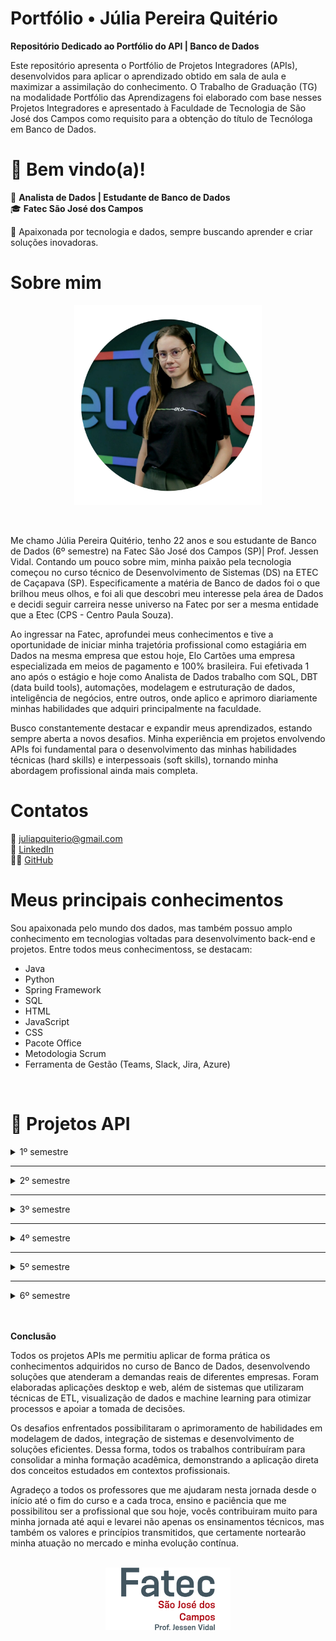 # Portfólio •  Júlia Pereira Quitério

__Repositório Dedicado ao Portfólio do API | Banco de Dados__

Este repositório apresenta o Portfólio de Projetos Integradores (APIs), desenvolvidos para aplicar o aprendizado obtido em sala de aula e maximizar a assimilação do conhecimento. O Trabalho de Graduação (TG) na modalidade Portfólio das Aprendizagens foi elaborado com base nesses Projetos Integradores e apresentado à Faculdade de Tecnologia de São José dos Campos como requisito para a obtenção do título de Tecnóloga em Banco de Dados.



# 👋 Bem vindo(a)! 

💾 **Analista de Dados | Estudante de Banco de Dados**  
🎓 **Fatec São José dos Campos**  

🚀 Apaixonada por tecnologia e dados, sempre buscando aprender e criar soluções inovadoras.  


# Sobre mim

<p align="center"><img src="imagens\julia.png" width="300" height="320"></p>


<br>

Me chamo Júlia Pereira Quitério, tenho 22 anos e sou estudante de Banco de Dados (6º semestre) na Fatec São José dos Campos (SP)| Prof. Jessen Vidal.  Contando um pouco sobre mim, minha paixão pela tecnologia começou no curso técnico de Desenvolvimento de Sistemas (DS) na ETEC de Caçapava (SP). Especificamente a matéria de Banco de dados foi o que brilhou meus olhos, e foi ali que descobri meu interesse pela área de Dados e decidi seguir carreira nesse universo na Fatec por ser a mesma entidade que a Etec (CPS - Centro Paula Souza).

Ao ingressar na Fatec, aprofundei meus conhecimentos e tive a oportunidade de iniciar minha trajetória profissional como estagiária em Dados na mesma empresa que estou hoje, Elo Cartões uma empresa especializada em meios de pagamento e 100% brasileira. Fui efetivada 1 ano após o estágio e hoje como Analista de Dados trabalho com SQL, DBT (data build tools), automações, modelagem e estruturação de dados, inteligência de negócios, entre outros, onde aplico e aprimoro diariamente minhas habilidades que adquiri principalmente na faculdade.

Busco constantemente destacar e expandir meus aprendizados, estando sempre aberta a novos desafios. Minha experiência em projetos envolvendo APIs  foi fundamental para o desenvolvimento das minhas habilidades técnicas (hard skills) e interpessoais (soft skills), tornando minha abordagem profissional ainda mais completa.


# Contatos
📧 juliapquiterio@gmail.com <br>
🤝 <a href="https://www.linkedin.com/in/j%C3%BAlia-quit%C3%A9rio-934894205/">LinkedIn</a> <br>
🧑‍💻 <a href="https://github.com/juliaquiterio">GitHub</a>


# Meus principais conhecimentos

Sou apaixonada pelo mundo dos dados, mas também possuo amplo conhecimento em tecnologias voltadas para desenvolvimento back-end e projetos. Entre todos meus conhecimentoss, se destacam:

* Java
* Python
* Spring Framework
* SQL
* HTML
* JavaScript
* CSS
* Pacote Office
* Metodologia Scrum
* Ferramenta de Gestão (Teams, Slack, Jira, Azure)

<br>

# 📌 Projetos API


<details><summary>1º semestre</summary>


<h3> 1º semestre - 1/2022 </h3>

Parceiro Acadêmico: <a href="https://fatecsjc-prd.azurewebsites.net/">Fatec Prof. Jassen Vidal - São José dos Campos | Professor Fabiano Sabha</a>


<h4>Link do repositório:</h4>

<p align="left">
 <a href="https://github.com/juliaquiterio/GrupoCachinhos">Acesse aqui</a>
</p>

<div align="center">

<img src="imagens/mo_viagem.png" alt="Grupo Cachinhos" width="300" height="290">


</div>


<h2>Assistente Virtual de Viagens</h2>

<h3>📌 Descrição do Projeto</h3>
Mó Viagem é uma assistente virtual feita em aplicação web desenvolvida na linguagem de programação <a href="https://www.python.org/">Python</a>, criada para auxiliar turistas a planejar roteiros de viagem. Nossa missão é mostrar aos usuários como eles podem explorar e aproveitar ao máximo as belezas de seu próprio país, muitas vezes ainda desconhecidas ou subestimadas.




<h4><li><b>Desafio</b></li></h4>
        <p align="justify">
       Fomos apresentados a um problema que causava dificuldade de organização nas viagens pelos turistas o que acabava causando frustação e um sentimento de desconforto em um momento que deveria ser leve e trazer diversão e lazer. 
       Em resposta ao desafio desenvolvemos em parceria com o nosso parceiro, o professor Fabiano Sabha, criando uma assistente virtual utilizando python como linguagem principal.
        </p>


<h2>💻 Tecnologias aplicadas</h2>


<details><summary>Saiba  mais</summary>

<img src="https://www.tshirtgeek.com.br/wp-content/uploads/2021/03/com001.jpg" width="150" height="150">

</p>
          <a href="https://www.python.org/">Python</a>
          <p align="justify">
         O Python é uma linguagem de programação amplamente usada em aplicações da Web, desenvolvimento de software, ciência de dados e machine learning (ML).No projeto foi utilizado com um dos requisitos especificados e foi a principal linguagem para construção da aplicacão web. Abaixo tenho listadas as bibliotecas que utilizamos: </p>

<h3>Bibliotecas Python</h3>

- **SpeechRecognition**: Reconhece e interpreta fala humana.
- **PyAudio**: Interface Python para trabalhar com áudio.
- **API OpenWeather**: Acessa dados meteorológicos em tempo real.
- **Pandas**: Analisa e manipula dados.
- **Wikipédia**: Busca e recupera conteúdo da Wikipédia.
- **Requests**: Simplifica requisições HTTP.
- **Translator**: Traduz textos entre idiomas.
- **Holidays**: Informa sobre feriados em diversos países.
- **Re**: Pesquisa e manipula texto com expressões regulares.
- **Webbrowser**: Abre URLs no navegador padrão.
- **Pyttsx3**: Síntese de voz no Python.

</details>

<h2>Contribuições pessoais</h2>


  __Desenvolvimento do Roteiro e Curiosidades:__  
   Como desenvolvedora eu pude lidar com a Tecnologia do Python , utilizando as bibliotecas da Wikipedia, PyAudio,  Re e Webbrower. Utilizei a junção dessas bibliotecas para que o Usuário pudesse saber mais sobre os roteiros das cidades onde ele buscava a partir de uma chamada HTTPS na Wikipedia como referencia. O usuário conseguia ouvir e assim ter uma gama de roteiros em que ele pudesse explorar e saber sobre curiosidades daquele local que ele estava perguntando a Assistente Virtual.

Veja abaixo um exemplo do Script:

<details><summary>Clique aqui</summary>

```
#Roteiro de viagens
        elif "roteiro" in texto:
            convertFala("Qual cidade você quer conhecer")

            rec = sr.Recognizer()

            with sr.Microphone() as mic:
                print("Por favor, fale o nome da cidade para saber o roteiro de viagem: ")
                rec.adjust_for_ambient_noise(mic)
                audio = rec.listen(mic)

            roteiro = rec.recognize_google(audio, language="pt-BR")

            wikipedia.set_lang('pt')

            resposta = wikipedia.page(roteiro)
            print('Roteiro da cidade escolhida: ', roteiro)
            print('\n')
            print("Caso retorne em branco não foi encontrado o roteiro da cidade desejada.")

            conteudo = resposta.section(section_title='Turismo')
            conteudo2 = resposta.section(section_title='Cultura')

            print(conteudo)
            convertFala(conteudo)

            print("Cultura da cidade:", roteiro)
            print('\n')
            print(conteudo2)
            convertFala(conteudo2)
            # A biblioteca wikipedia RETORNA NONE para subtópicos, ainda que correspondam ao tópico 'Turismo/Cultura' (função elif/else não funciona neste caso)
            print('')
```




```
 #Curiosidades
        elif "curiosidades" or "curiosidade" in texto:
            
            convertFala("Quer conhecer qual cidade")
            rec = sr.Recognizer()

            with sr.Microphone() as mic:
                print("Por favor, fale o nome da cidade para saber as curiosidades: ")
                rec.adjust_for_ambient_noise(mic)
                audio = rec.listen(mic)

            curiosidade = rec.recognize_google(audio, language="pt-BR")
                      
            wikipedia.set_lang('pt')
            
            resposta = wikipedia.summary(curiosidade, sentences=2)
            print(resposta)
            convertFala(resposta)
            
        #Lista de Desejos
        elif "desejo" in texto:
            convertFala("Você deseja visualizar a lista ou adicionar")
            print("\n")
            print("1- Visualizar")
            print("2- Adicionar")
            print("\n")

            rec = sr.Recognizer()

            with sr.Microphone() as mic:
                print("Escolha uma opção: ")
                rec.adjust_for_ambient_noise(mic)
                audio = rec.listen(mic)

            resposta = rec.recognize_google(audio, language="pt-BR")

            if ("visualizar" in resposta):
                arquivo = open('lista.txt', 'r')
                print("----Lista de Desejos----")

                for linha in arquivo:
                    print(linha.rstrip())
                    convertFala(linha.rstrip())

                print("Para retirar um destino da lista, vá até o arquivo lista.txt e elimine o que desejar")
                convertFala("Para retirar ou alterar um destino da lista, vá até o arquivo lista.txt e elimine ou altere o que desejar")
                arquivo.close()

            elif ("adicionar" in resposta):
                from classe import listadesejo
                arquivos.append(listadesejo())
                arquivo = open('lista.txt', 'a')

                convertFala("Qual cidade você deseja visitar")
                rec = sr.Recognizer()

                with sr.Microphone() as mic:
                    print("Qual o nome da cidade: ")
                    rec.adjust_for_ambient_noise(mic)
                    audio = rec.listen(mic)

                nomecidade = rec.recognize_google(audio, language="pt-BR")

                arquivos[contador].setnomecidade(nomecidade)

                convertFala("Qual o nome do estado brasileiro")
                rec2 = sr.Recognizer()

                with sr.Microphone() as mic:
                    print("Qual o nome do estado: ")
                    rec2.adjust_for_ambient_noise(mic)
                    audio = rec2.listen(mic)

                estado = rec2.recognize_google(audio, language="pt-BR")

                arquivos[contador].setestado(estado)

                convertFala("Quais são os pontos turísticos")
                rec3 = sr.Recognizer()

                with sr.Microphone() as mic:
                    print("Quais os pontos turísticos: ")
                    rec3.adjust_for_ambient_noise(mic)
                    audio = rec3.listen(mic)

                ponto = rec3.recognize_google(audio, language="pt-BR")

                arquivos[contador].setponto(ponto)

                arquivo.write("--------------------" + "\n")
                arquivo.write("Nome da Cidade:" + arquivos[contador].getnomecidade() + "\n")
                arquivo.write("Nome do Estado:" + arquivos[contador].getestado() + "\n")
                arquivo.write("Pontos Turísticos:" + arquivos[contador].getponto() + "\n")
                arquivo.write("--------------------" + "\n")
                arquivo.close()

                print("Destino adicionado com sucesso")
                convertFala("Destino adicionado com sucesso")
            else:
                convertFala("Não entendi, poderia repetir")
```

</details>

<h2>Lições Aprendidas</h2>


<p>
Como desenvolvedora, tive a oportunidade de aprender, inicialmente, sobre o que é um Projeto Integrador na faculdade, o que contribuiu significativamente para meu desenvolvimento tanto educacional quanto profissional. Nesse processo, pude vivenciar o desenvolvimento de um projeto do zero, trabalhando em equipe, lidando com um cliente e, acima de tudo, enfrentando desafios. Aprendi novas formas de desenvolver meu raciocínio lógico e aplicar os conhecimentos adquiridos ao projeto. Além disso, atuei no Backend, utilizando bibliotecas do  Python com as quais ainda não havia trabalhado, explorando sua performance e entendendo como poderiam beneficiar o projeto.
</p>





<br>

   <h3>Hard Skills:</h3>

✅✅✅⬜⬜ **Python**  
Pude aplicar os conhecimentos adquiridos tanto em sala de aula quanto por conta própria, utilizando Python como ferramenta essencial para o desenvolvimento do projeto, uma vez que era um dos requisitos da API.  


✅✅✅✅⬜ **Lógica de Programação**  
Foi fundamental para todo o desenvolvimento, auxiliando na compreensão do problema e na escrita de um código mais limpo, organizado e eficiente.  


✅✅✅✅✅ **Metodologia Ágil | Scrum**  
Adotei essa metodologia na gestão do projeto junto à minha equipe, organizando as sprints de forma eficiente. Dessa forma, pude aplicar na prática os conceitos aprendidos em sala de aula e em cursos, garantindo um fluxo de trabalho mais produtivo e estruturado.  



   <h3>Soft Skills:</h3>

✅✅✅✅✅ **Organização**  
Pude usar essa minha soft skill para me organizar nas minhas atividades e nos meus estudos e isso foi essencial para todo o desenvolvimento do projeto.  


✅✅✅✅⬜ **Proatividade**  
Fui proativa em saber reconhecer que se minha equipe estava precisando de apoio eu estudei sobre os roteiros e pesquisei mais para poder auxiliá-los. E fui atrás das coisas das quais não sabia ainda, seja procurando os professores ou pesquisando na internet.  


✅✅✅✅✅ **Trabalho em equipe**  
Esse foi um dos tópicos mais importantes pois sem ele não seria possível fazermos uma entrega tão eficiente do nosso produto. Soube lidar com situações e agirmos em grupo nas atividades, assim conseguimos conciliá-la e entregá-las com eficiência.  



<h3>📽️ Vídeo demonstrativo do projeto</h3>


<a href="https://youtu.be/sMsg5akNBOQ?feature=shared">Assista aqui</a>

</details>



----

<details><summary>2º semestre</summary>


<h3> 2º semestre - 2/2022 </h3>

Parceiro Acadêmico: <a href="https://www.pro4tech.com.br/">Pro4Tech</a>


<h4>Link do repositório:</h4>

<p align="left"><a href="https://github.com/Codados/PRO4Jobs">Acesse aqui</a></p>

<div align="center">

<img src="imagens\pro4jobs.png" alt="Grupo Codados" width="300" height="290">



</div>



<h2>Pro4Jobs</h2>

<h3>📌 Descrição do Projeto</h3>
Pro4Jobs é uma aplicação Desktop com o objetivo de gerenciar vagas de emprego, otimizar o trabalho das pessoas do setor de Recursos Humanos.



<h4><li><b>Desafio</b></li></h4>
        <p align="justify">
       Fomos desafiados pela Pro4Tech a desenvolver uma aplicação desktop para otimizar o gerenciamento de vagas de emprego no setor de Recursos Humanos. O cliente enfrentava dificuldades com processos manuais, falta de padronização e baixa produtividade. Criamos uma solução robusta, facilitando o cadastro de vagas e o controle eficiente das candidaturas. Utilizamos Java como linguagem principal, pela sua estabilidade, segurança e ampla aceitação. A aplicação resultou em maior organização, redução de erros e melhora no desempenho do RH.
        </p>




<h2>💻 Tecnologias aplicadas</h2>

<details><summary>Saiba  mais</summary>
<img src="imagens/java.png" width="150" height="150">


</p>
          <a href="https://www.python.org/">JAVA</a>
          <p align="justify">
         Java é uma linguagem de programação orientada a objetos, lançada em 1995, conhecida por ser multiplataforma graças à JVM. É usada em aplicativos web, móveis e sistemas corporativos, valorizada por sua segurança e robustez. No projeto foi utilizado com um dos requisitos especificados e foi a principal linguagem para construção da aplicacão web. Abaixo tenho listadas as bibliotecas que utilizamos: </p>

<img src="imagens/phpadmin.png" width="150" height="100">

<a href="https://www.phpmyadmin.net/">PHPAdmin</a>
          <p align="justify">
         PHPAdmin é uma ferramenta de administração de bancos de dados MySQL ou MariaDB baseada na web, escrita em PHP. Ela permite gerenciar facilmente bancos de dados, tabelas, colunas, registros e usuários através de uma interface amigável, sem necessidade de comandos SQL complexos. Usamos para manipular as consultas no banco de dados. </p>


<img src="imagens/mysql.png" width="150" height="150">


<a href="https://www.mysql.com/products/workbench/">MySQL Workbench</a>
          <p align="justify">
         O MySQL Workbench é uma ferramenta gráfica oficial para gerenciar bancos de dados MySQL. Ele facilita tarefas como criação de tabelas, execução de consultas, backup e modelagem de dados com diagramas ER, sendo muito usado para administrar e visualizar bancos de dados. </p>


<img src="imagens/oracle.png" width="150" height="100">


<a href="https://www.oracle.com/br/database/">Oracle</a>
          <p align="justify">
         O Oracle Database é um sistema de banco de dados robusto e escalável, projetado para gerenciar grandes volumes de dados em empresas. Ele oferece alta segurança, disponibilidade e suporte para transações complexas, sendo popular em ambientes corporativos. </p>
</details>


<h2>Contribuições pessoais</h2>


  __Desenvolvimento Relatório do RH:__  
   Como desenvolvedora, tive a oportunidade de trabalhar com a tecnologia Java, utilizando-a para desenvolver uma funcionalidade que permite ao usuário acessar o relatório geral das vagas de emprego de forma prática e eficiente.

Veja abaixo um exemplo do Script (Parcial):

<details><summary>Clique aqui</summary>

```
/*
 * Click nbfs://nbhost/SystemFileSystem/Templates/Licenses/license-default.txt to change this license
 * Click nbfs://nbhost/SystemFileSystem/Templates/GUIForms/JFrame.java to edit this template
 */
package View;

import DAO.ConexaoDAO;
import java.io.File;
import java.io.FileWriter;
import java.io.PrintWriter;
import java.sql.Connection;
import java.sql.PreparedStatement;
import java.sql.ResultSet;
import java.sql.SQLException;

/**
 *
 * @author apqui
 */
public class RelatorioRH extends javax.swing.JFrame {

    Connection conn;
    PreparedStatement pstm;
    ResultSet rs;

    /**
     * Creates new form RelatorioRH
     */
    public RelatorioRH() {
        initComponents();
    }

    /**
     * This method is called from within the constructor to initialize the form.
     * WARNING: Do NOT modify this code. The content of this method is always
     * regenerated by the Form Editor.
     */
    @SuppressWarnings("unchecked")
    // <editor-fold defaultstate="collapsed" desc="Generated Code">//GEN-BEGIN:initComponents
    private void initComponents() {

        jButton3 = new javax.swing.JButton();
        Candidatos = new javax.swing.JButton();
        btnVagas = new javax.swing.JButton();
        RH = new javax.swing.JButton();
        Aprovados = new javax.swing.JButton();
        jButton1 = new javax.swing.JButton();
        jLabel2 = new javax.swing.JLabel();

        jButton3.setText("jButton3");

        setDefaultCloseOperation(javax.swing.WindowConstants.EXIT_ON_CLOSE);
        getContentPane().setLayout(new org.netbeans.lib.awtextra.AbsoluteLayout());

        Candidatos.setFont(new java.awt.Font("Arial", 1, 18)); // NOI18N
        Candidatos.setForeground(new java.awt.Color(255, 255, 255));
        Candidatos.setText("Candidatos");
        Candidatos.setBorder(null);
        Candidatos.setBorderPainted(false);
        Candidatos.setContentAreaFilled(false);
        Candidatos.addActionListener(new java.awt.event.ActionListener() {
            public void actionPerformed(java.awt.event.ActionEvent evt) {
                CandidatosActionPerformed(evt);
            }
        });
        getContentPane().add(Candidatos, new org.netbeans.lib.awtextra.AbsoluteConstraints(10, 200, 260, 40));

        btnVagas.setFont(new java.awt.Font("Arial", 1, 18)); // NOI18N
        btnVagas.setForeground(new java.awt.Color(255, 255, 255));
        btnVagas.setText("Vagas");
        btnVagas.setBorderPainted(false);
        btnVagas.setContentAreaFilled(false);
        btnVagas.addActionListener(new java.awt.event.ActionListener() {
            public void actionPerformed(java.awt.event.ActionEvent evt) {
                btnVagasActionPerformed(evt);
            }
        });
        getContentPane().add(btnVagas, new org.netbeans.lib.awtextra.AbsoluteConstraints(20, 310, 240, 50));

        RH.setFont(new java.awt.Font("Arial", 1, 18)); // NOI18N
        RH.setForeground(new java.awt.Color(255, 255, 255));
        RH.setText("RH");
        RH.setBorderPainted(false);
        RH.setContentAreaFilled(false);
        RH.addActionListener(new java.awt.event.ActionListener() {
            public void actionPerformed(java.awt.event.ActionEvent evt) {
                RHActionPerformed(evt);
            }
        });
        getContentPane().add(RH, new org.netbeans.lib.awtextra.AbsoluteConstraints(40, 370, 200, 40));

        Aprovados.setFont(new java.awt.Font("Arial", 1, 18)); // NOI18N
        Aprovados.setForeground(new java.awt.Color(255, 255, 255));
        Aprovados.setText("Aprovados");
        Aprovados.setBorderPainted(false);
        Aprovados.setContentAreaFilled(false);
        Aprovados.addActionListener(new java.awt.event.ActionListener() {
            public void actionPerformed(java.awt.event.ActionEvent evt) {
                AprovadosActionPerformed(evt);
            }
        });
        getContentPane().add(Aprovados, new org.netbeans.lib.awtextra.AbsoluteConstraints(70, 260, -1, 40));

        jButton1.setFont(new java.awt.Font("Arial", 1, 14)); // NOI18N
        jButton1.setForeground(new java.awt.Color(255, 255, 255));
        jButton1.setText("Sair");
        jButton1.setBorderPainted(false);
        jButton1.setContentAreaFilled(false);
        jButton1.addActionListener(new java.awt.event.ActionListener() {
            public void actionPerformed(java.awt.event.ActionEvent evt) {
                jButton1ActionPerformed(evt);
            }
        });
        getContentPane().add(jButton1, new org.netbeans.lib.awtextra.AbsoluteConstraints(570, 480, 130, 30));

        jLabel2.setIcon(new javax.swing.ImageIcon(getClass().getResource("/Images/tela_relat_princ.png"))); // NOI18N
        getContentPane().add(jLabel2, new org.netbeans.lib.awtextra.AbsoluteConstraints(0, -10, 730, 530));

        pack();
    }// </editor-fold>//GEN-END:initComponents

    private void CandidatosActionPerformed(java.awt.event.ActionEvent evt) {//GEN-FIRST:event_CandidatosActionPerformed
        Create_Candidato_Csv();    }//GEN-LAST:event_CandidatosActionPerformed

    private void btnVagasActionPerformed(java.awt.event.ActionEvent evt) {//GEN-FIRST:event_btnVagasActionPerformed
        // TODO add your handling code here:
        Create_Vaga_Csv();
    }//GEN-LAST:event_btnVagasActionPerformed

    private void jButton1ActionPerformed(java.awt.event.ActionEvent evt) {//GEN-FIRST:event_jButton1ActionPerformed
            // TODO add your handling code here:
        System.exit(0);
    }//GEN-LAST:event_jButton1ActionPerformed

    private void AprovadosActionPerformed(java.awt.event.ActionEvent evt) {//GEN-FIRST:event_AprovadosActionPerformed
        // TODO add your handling code here:
        Create_Aprovados_Csv();
    }//GEN-LAST:event_AprovadosActionPerformed

    private void RHActionPerformed(java.awt.event.ActionEvent evt) {//GEN-FIRST:event_RHActionPerformed
        // TODO add your handling code here:
        Create_rh_Csv();
    }//GEN-LAST:event_RHActionPerformed

```




```
 <?xml version="1.0" encoding="UTF-8" ?>

<Form version="1.3" maxVersion="1.9" type="org.netbeans.modules.form.forminfo.JFrameFormInfo">
  <NonVisualComponents>
    <Component class="javax.swing.JButton" name="jButton3">
      <Properties>
        <Property name="text" type="java.lang.String" value="jButton3"/>
      </Properties>
    </Component>
  </NonVisualComponents>
  <Properties>
    <Property name="defaultCloseOperation" type="int" value="3"/>
  </Properties>
  <SyntheticProperties>
    <SyntheticProperty name="formSizePolicy" type="int" value="1"/>
    <SyntheticProperty name="generateCenter" type="boolean" value="false"/>
  </SyntheticProperties>
  <AuxValues>
    <AuxValue name="FormSettings_autoResourcing" type="java.lang.Integer" value="0"/>
    <AuxValue name="FormSettings_autoSetComponentName" type="java.lang.Boolean" value="false"/>
    <AuxValue name="FormSettings_generateFQN" type="java.lang.Boolean" value="true"/>
    <AuxValue name="FormSettings_generateMnemonicsCode" type="java.lang.Boolean" value="false"/>
    <AuxValue name="FormSettings_i18nAutoMode" type="java.lang.Boolean" value="false"/>
    <AuxValue name="FormSettings_layoutCodeTarget" type="java.lang.Integer" value="1"/>
    <AuxValue name="FormSettings_listenerGenerationStyle" type="java.lang.Integer" value="0"/>
    <AuxValue name="FormSettings_variablesLocal" type="java.lang.Boolean" value="false"/>
    <AuxValue name="FormSettings_variablesModifier" type="java.lang.Integer" value="2"/>
    <AuxValue name="designerSize" type="java.awt.Dimension" value="-84,-19,0,5,115,114,0,18,106,97,118,97,46,97,119,116,46,68,105,109,101,110,115,105,111,110,65,-114,-39,-41,-84,95,68,20,2,0,2,73,0,6,104,101,105,103,104,116,73,0,5,119,105,100,116,104,120,112,0,0,2,6,0,0,2,-38"/>
  </AuxValues>

```

</details>

<br>

  __Organização do Readme do Projeto:__  
   Como desenvolvedora eu pude organizar e ccentralizar as principais informações do projeto no Readme para que o usuário que for ler entenda as principais ideias e demais informações  importantes do projeto.

Veja abaixo um exemplo do Script (Parcial):

<details><summary>Clique aqui</summary>

```
<h1 align="center"> Grupo Codados</h1>


<p align = "center">
<img width="460" height="460" src="Imagens_projeto/PRO4Jobs.gif">
</p>
<br>

## Sobre o Projeto PRO4Jobs :desktop_computer:

* PRO4Jobs é uma aplicação Desktop com o objetivo de gerenciar vagas de emprego, otimizar o trabalho das pessoas do setor de Recursos Humanos;
* O Candidato poderá vizualizar e se candidatar as vagas de emprego que o RH disponibilizará;
* Este Projeto tem como Cliente a empresa PRO4TECH;
* A aplicação tem como linguagem de programação o Java, pois foi a linguagem designada para o Segundo Semestre de Banco de Dados;
* Para registrar vagas, candidatos e o pessoal do RH, é necessário a criação de um Banco de Dados, o qual será conectado com a linguagem Java;
* Utilizando a Metodologia Scrum, a equipe pode desenvolver este Projeto com agilidade, qualidade e boa organização.
<br>

## Informações sobre o Cliente :technologist:

| Cliente | Contato |
| --- | --- |
| `Rafael Monteiro` | rafael.monteiro@pro4tech.com.br |

<br>
...
```

</details>

<h2>📚 Lições Aprendidas</h2>


<p>

Como desenvolvedora, tive a oportunidade de aprender e aplicar técnicas avançadas em Java, utilizando a linguagem para criar soluções eficazes em minhas aplicações. Essa prática me permitiu aprimorar minhas habilidades e entender o valor real desses conceitos, aplicando com sucesso o que aprendi em sala de aula e elevando a qualidade dos projetos desenvolvidos.

Durante esse projeto, aprimorei minhas habilidades em:

* Manipulação de banco de dados com Java (JDBC)
* Criação de interfaces gráficas com Swing
* Organização e documentação de sistemas via README
* Práticas ágeis com a metodologia Scrum

</p>


[🔗 Clique para ver demonstração em vídeo](imagens/Tela_Candidatos.mp4)



<br>


   __Hard Skills:__ <br>
✅✅✅⬜⬜ **JAVA**  
Pude aplicar os conhecimentos adquiridos em sala de aula sobre a linguagem de programação de JAVA no projeto e foi essencial para que eu pudesse entender mais sobre a linguagem e orientação de objetos.  
✅✅✅✅⬜ **Markdown**  
Utilizei a linguagem de marcação para documentação de todo o nosso projeto e foi muito bom para entender  organizar de forma mais visual todo o escopo.  
✅✅✅✅✅**Metodologia Ágil | Scrum**  
Adotei essa metodologia na gestão do projeto junto à minha equipe, organizando as sprints de forma eficiente. Dessa forma, pude aplicar na prática os conceitos aprendidos em sala de aula e em cursos, garantindo um fluxo de trabalho mais produtivo e estruturado.
   

   __Soft Skills:__ <br>
✅✅✅✅⬜ **Comunicação:** A comunicação foi essencial para que pudéssemos ter um diálogo aberto para com a equipe e com o nosso cliente, onde utilizamos o Slack e as aulas para retirar as dúvidas.  
✅✅✅⬜⬜ **Trabalho em equipe:** O trabalho em equipe esteve presente em todo o desenvolvimento mas há oportunidade de melhoria, pois o grupo poderia ter mais união  para auxiliar oscolegas, digo isso por uma visão geral do grupo como um todo.  
 



</details>



----

<details><summary>3º semestre</summary>

<h3> 3º semestre - 1/2023 </h3>

Parceiro Acadêmico: <a href="https://www.domrock.net/">Dom Rock</a>


<h4>Link do repositório:</h4>

<p align="left">
 <a href="https://github.com/equipe-vox/api-3sem">Acesse aqui</a>
</p>

<div align="center">

<img src="https://lh3.googleusercontent.com/DQwTyeS8X7nOJnhzfO5WKebBPgcO2XI1jVB9SPGiEDBtoeCdW8X5F2h2MoKN4uDuH6sW0epYnlxhtKnBtjtlI2mH4Q03d4MVbg-TdA=w680" alt="Dom Rock" width="500" height="97">

</div>


<h2>Sistema de Gerenciamento de Vendas</h2>

<h3>📌 Descrição do Projeto</h3>
Sales Vox é uma aplicação web de um Sistema de Gerenciamento de Vendas com foco em auxiliar os vendedores a terem uma visão sobre suas vendas e o administrador que poderia ter um controle geral sobre.

<h4><li><b>Desafio</b></li></h4>
        <p align="justify">
      A empresa Dom Rock desafiou os alunos do curso de Banco de Dados a desenvolver uma solução para facilitar o acompanhamento de KPIs de um sistema de Gerenciamento de Vendas. O principal obstáculo era a dificuldade em visualizar, de forma clara e centralizada, os indicadores que orientavam as decisões comerciais. Como resposta, elaboramos uma aplicação web utilizando o framework Spring Boot, que integra os dados de vendas e os exibe por meio de dashboards interativos e intuitivos. A solução permite que os usuários monitorem o desempenho das vendas, identifiquem tendências e tomem decisões estratégicas com base nas informações apresentadas. O projeto proporcionou maior agilidade, precisão e eficiência na análise dos resultados comerciais.
        </p>



<h4>💻 Tecnologias aplicadas</h4>

<details><summary>Saiba  mais</summary>
<img src="https://www.digics.si/wp-content/uploads/2020/09/spring_boot_logo.png" width="300" height="150">

</p>
          <li><a href="https://spring.io/">Spring Framework</a></li>
          <p align="justify">
         Segundo <a href="https://www.treinaweb.com.br/blog/o-que-e-o-spring-boot/">TreinaWeb</a> o Spring Boot é um framework que torna fácil a criação de aplicações Spring autossuficientes e robustas, possibilitando a execução imediata. Contudo isso só é possível por conta da abordagem opinativa sobre a plataforma Spring e bibliotecas de terceiros, que permite ao desenvolvedor gastar o mínimo de tempo possível configurando o projeto, e sim codificando suas regras de negócio. Foi utilizado como o principal framework para o desenvolvimento da aplicação web e foi de grande importância para o mesmo, facilitando o processo ao longo das sprints.</p>
          <img src="https://logodownload.org/wp-content/uploads/2022/12/figma-logo-1.png" height="150">
          <li><a href="https://www.figma.com/">Figma</a></li>
          <p align="justify">
          Segundo <a href="https://www.alura.com.br/artigos/figma">Alura</a> o Figma é uma plataforma colaborativa para construção de design de interfaces e protótipos, pertencente a empresa Fima, Inc. O objetivo era o de criar uma ferramenta que trouxesse colaboração entre pessoas e times, permitindo criar um produto para as mais diversas plataformas, mantendo a acessibilidade do sistema. Foi utilizado para o desenvolvimento do Front-end podendo colaborar de forma crucial para o desenvolvimento das telas em geral do projeto.</p>
          <img src="https://logospng.org/download/react/logo-react-1024.png" height="150">
          <li><a href="https://react.dev/">React</a></li>
          <p align="justify">
          O React, também conhecido como React.js ou ReactJS, é uma biblioteca de código aberto JavaScript amplamente utilizada para construir interfaces de usuário (UI) interativas e dinâmicas. É um componente fundamental no desenvolvimento de aplicativos web modernos e é especialmente popular para a criação de interfaces de usuário de página única (Single Page Applications - SPAs), de acordo
          <a href="https://kenzie.com.br/blog/react/.">Kenzie</a>. O React foi utilizado também para o desenvolvimento em parte do Front-end assim colaborando com a parte visual utilizando bibliotecas que apoiaram no desenvolvimento dos Dashboards.</p>
          <img src="https://th.bing.com/th/id/R.55692e7a8d3fa0da6a2325630ad177d1?rik=MPH0G8OKchACqA&pid=ImgRaw&r=0" height="150">
          <li><a href="https://www.apachefriends.org/pt_br/index.html">XAMPP</a></li>
          <p align="justify">
         Segundo  <a href="https://www.techtudo.com.br/noticias/2012/02/o-que-e-xampp-e-para-que-serve.ghtml">TechTudo</a> o XAMPP é um pacote com os principais servidores de código aberto do mercado, incluindo FTP, banco de dados MySQL e Apache com suporte as linguagens PHP e Perl. Foi utilizado para acesso ao nosso banco local como um servidor local.</p>
         <img src="https://th.bing.com/th/id/R.a0d754098a11d27b496dd867e9bcb26e?rik=ktyhKrtGerv2SA&riu=http%3a%2f%2fjcpdev.com%2fwp-content%2fuploads%2f2015%2f06%2fmysql-logo_2800x2800_pixels1.png&ehk=stX862qDhFHMNl5t8sy91A9mlH6zUShTkbwH8E8cxsc%3d&risl=&pid=ImgRaw&r=0" height="150">
         <li><a href="">MySQL Workbench</a></li>
         <p align="justify">
         Segundo <a href="https://www.danielimamura.com.br/manual-completo-do-mysql-workbench/">Danieli Mamura</a> MySQL Workbench é a ferramenta oficial do MySQL. É um ambiente completo que permite além de realizar consultas, criar diagramas e trabalhar com engenharia reversa.Utilizamos para o desenvolvimento do DDL das tabelas que utilizamos em nossa aplicação.
         </p>
         </details>

<h3>Contribuições pessoais</h3>


**Backend - Rota HTTPs Login do Vendedor**

  __Desenvolvimento da Tela de Login do Vendedor:__  
   Como desenvolvedora eu pude lidar com a Tecnologia do Spring Boot focada no Backend onde usamos juntamente com a Arquitetura Rest podendo criar as rotas para o Login da persona (Vendedor), onde ele poderia acessar a rota permitindo o mesmo acessar a aplicação.


Segue o link abaixo das descrições para maior visibilidade:

<details><summary>Clique aqui</summary>


```
@RestController
@CrossOrigin(origins = "*")
@RequestMapping("/vendedor")
public class VendedorController {

    @Autowired
    private VendedorRepository vendedorRepository;

@PostMapping("/login")
    public ResponseEntity<?> login(@RequestBody LoginRequest loginRequest) {
        String email = loginRequest.getEmail();
        String senha = loginRequest.getSenha();

        Vendedor vendedor = vendedorRepository.findByEmailAndSenha(email, senha);
        Admin admin = adminRepository.findByEmailAndSenha(email, senha);

        if (vendedor == null && admin == null) {
            return new ResponseEntity<Vendedor>(HttpStatus.BAD_REQUEST);
        }

        if (admin != null) {
            return new ResponseEntity<Admin>(admin, HttpStatus.OK);
        }

        return new ResponseEntity<Vendedor>(vendedor, HttpStatus.OK);
    }
```


<a href=https://github.com/equipe-vox/api-3sem/tree/main/api>Acesse aqui o repositório</a>

</details>

<br>


**Modelagem de dados - DDL**

__Apoio ao Desenvolvimento do Banco de Dados:__
 Fui responsável por dar o apoio a modelagem de Dados tanto as etapas de DER quanto MER e o DDL. Podendo aplicar os conhecimenro adquiridos em sala de aula.

 Segue abaixo um trecho do DDL:


<details><summary>Clique aqui</summary>


 ```

create database banco;
use banco;

create table administrador(
    id bigint auto_increment primary key,
    email varchar(50) not null,
    nome varchar(50) not null,
    senha text not null
);

create table vendedor(
	id bigint auto_increment primary key,
	nome varchar(50) not null,
	nome_gerencia varchar(30) not null,
	senha text not null
);

create table cliente(
    id varchar(200) not null,
    cod_cliente varchar(200) not null,
    fk_vendedor bigint null,
    nome varchar(50) not null,
    primary key(id,cod_cliente),
    foreign key (fk_vendedor) references vendedor(id)
);

```


</details>

<br>

**Metodologia Ágil**
<p>Eu pude contribuir como Product Owner , mais conhecido como PO do nosso grupo Vox. Assim realizando o levantamento dos requisitos que mais faziam sentido. E em paralelo pude contribuir com o Back-end do projeto atuando tanto na parte do Banco de Dados, quanto no código. </br>
Sendo as atividades desempenhadas:
</p>
 
 - __Definição dos Requisitos:__ Como Product Owner eu pude fazer o Backlog do Produto que era alinhado de acordo com os requisitos prioritários do Produto seguindo a metodologia de projeto do Scrum Master, que defini seguindo o que seria de maior valor (entregável) a cada Sprint. E pude também montar o Burndown usando a ferramenta de Excel onde tinhamos uma maior visibilidade do tempo que estava percorrendo.

 Segue o link abaixo das descrições para maior visibilidade:

<a href= https://github.com/equipe-vox/api-3sem#backlog-do-produto> • Backlog do Produto</a>  <br>
<a href= https://github.com/equipe-vox/api-3sem#link-disponivel-do-burndown> • Burndown do Produto</a>

<br>

<h3>📚 Lições Aprendidas</h3>
<p>
Como Desenvolvedora, pude aprimorar meu raciocínio lógico e aprofundar meus conhecimentos em Spring Boot, compreendendo na prática como utilizá-lo no desenvolvimento de aplicações reais. Além disso, tive a oportunidade de focar mais intensamente na parte de Banco de Dados, aplicando os conteúdos aprendidos em sala de aula para realizar a modelagem de dados de forma estruturada e eficiente, o que contribuiu diretamente para a qualidade técnica dos projetos.

Como Product Owner (PO), desenvolvi minha capacidade de comunicação com o cliente, entendendo a importância de ouvir, interpretar e traduzir as necessidades do negócio em requisitos claros para o time. Percebi também que a organização é essencial no processo de desenvolvimento, e que trabalhar em conjunto com os desenvolvedores para alinhar prazos e priorizar entregas de maior valor é fundamental para o sucesso do projeto.

Durante esse projeto, aprimorei minhas habilidades em:

- Modelagem e manipulação de dados
- Desenvolvimento de aplicações com Spring Boot
- Comunicação e alinhamento com stakeholders
- Organização e definição de prioridades no papel de PO
</p>


 <br>

   __Hard Skills:__ <br>
✅✅✅✅⬜ **JAVA**  
Pude aplicar os conhecimentos adquiridos em sala de aula sobre a linguagem de programação de JAVA no projeto e foi essencial para que eu pudesse entender mais sobre a linguagem e orientação de objetos.  
✅✅✅✅✅ **Markdown**  
Utilizei a linguagem de marcação para documentação de todo o nosso projeto e foi muito bom para entender  organizar de forma mais visual todo o escopo.  


   __Soft Skills:__ <br>
✅✅✅✅✅ **Organização:** A comunicação foi essencial para que pudéssemos ter um diálogo aberto para com a equipe e com o nosso cliente, onde utilizamos o Slack e as aulas para retirar as dúvidas.  
✅✅✅⬜⬜ **Proatividade:** Tive a proatividade de iniciar tasks que estavam travadas e  ajudei meus colegas que estavam com dificuldades para o desenvolvimento.  
 

 </details>



----

<details><summary>4º semestre</summary>


<h3> 4º semestre - 2/2023 </h3>

Parceiro Acadêmico: <a href="https://www.jaia.software/">Jaia</a>


<h4>Link do repositório:</h4>

<p align="left">
 <a href="https://github.com/Data-Team23/Jaia">Acesse aqui</a>
</p>

<div align="center">

<img src="imagens\Jaia.jpg" width="300" height="290">



</div>



<h2>Jaia</h2>

<h3>📌  Descrição do Projeto</h3>
Em um cenário onde a paisagem urbana se compõe de uma mistura de edifícios modernos e históricos, a empresa Jaia, apresentou um desafio significativo. A condução de inspeções prediais estava provando ser uma tarefa morosa e suscetível a imprecisões. Diante desse cenário, a Jaia buscou soluções inovadoras para otimizar esse processo crucial. A visão estratégica da empresa contemplou o desenvolvimento de um software de inspeção predial, projetado para revolucionar a abordagem atual. 


<h4><li><b>Desafio</b></li></h4>
        <p align="justify">
       A Jaia identificou um problema recorrente nas inspeções prediais: a falta de padronização e agilidade na documentação, o que comprometia a qualidade das avaliações e dificultava a tomada de decisões rápidas e embasadas. Os inspetores enfrentavam dificuldades para registrar informações de forma organizada e reunir evidências visuais com eficiência. Para resolver esse desafio, a empresa direcionou seus esforços para o desenvolvimento de uma plataforma inovadora, capaz de oferecer uma experiência intuitiva e prática. A solução permite aos inspetores documentar minuciosamente os detalhes relevantes, capturar imagens e gerar relatórios instantâneos, otimizando todo o processo. O resultado superou as expectativas, beneficiando a empresa e elevando o padrão das inspeções prediais, promovendo mais segurança e qualidade nas estruturas urbanas.
	   </p>




<summary><h2>💻 Tecnologias aplicadas</h2></summary>

<details><summary>Saiba  mais</summary>
<img src="imagens/java.png" width="150" height="150">


</p>
          <a href="https://www.java.com/pt-BR/">JAVA</a>
          <p align="justify">
         Java é uma linguagem de programação orientada a objetos, lançada em 1995, conhecida por ser multiplataforma graças à JVM. É usada em aplicativos web, móveis e sistemas corporativos, valorizada por sua segurança e robustez. No projeto foi utilizado com um dos requisitos especificados e foi a principal linguagem para construção da aplicacão web. Abaixo tenho listadas as bibliotecas que utilizamos: </p>

<img src="imagens/js.png" width="150" height="100">

<a href="https://www.javascript.com/">JavaScript</a>
          <p align="justify">
         JavaScript é uma linguagem de programação usada para criar páginas da web interativas. É leve, dinâmica e funciona tanto no frontend quanto no backend. É essencial no desenvolvimento web, sendo compatível com navegadores e suportando frameworks como React e Angular.

<img src="imagens/mysql.png" width="150" height="150">


<a href="https://vuejs.org/">VUE</a>
          <p align="justify">
        Vue.js é um framework JavaScript progressivo usado para construir interfaces de usuário e aplicações web dinâmicas. É leve, fácil de aprender e foca em componentes reutilizáveis, facilitando a integração com projetos existentes. Ele combina simplicidade com recursos avançados, como gerenciamento de estado e roteamento, por meio de bibliotecas adicionais.

<img src="imagens/html.png" width="150" height="100">


<p>HTML</p>
          <p align="justify">
         HTML (Hypertext Markup Language) é uma linguagem de marcação de texto que serve para criar páginas web.
		 
		 
<img src="imagens/oracle.png" width="150" height="100">


<a href="https://www.oracle.com/br/database/">Oracle</a>
          <p align="justify">
         O Oracle Database é um sistema de banco de dados robusto e escalável, projetado para gerenciar grandes volumes de dados em empresas. Ele oferece alta segurança, disponibilidade e suporte para transações complexas, sendo popular em ambientes corporativos. </p>		 
		 
</details>

<h2>Contribuições pessoais</h2>



<p>Backend</p>

  __Desenvolvimento do DDL (Modelagem de dados):__
   Como desenvolvedora eu desenvolvi a modelagem de dados em DDL para que pudessemos ter a integridade e a normalização dos dados.

Veja abaixo um exemplo do Script (Parcial):


<details><summary>Clique aqui</summary>


```
create table endereco(
    id_end number(2) constraint pk_id_end primary key
    ,logradouro_end varchar(50) not null
    ,numero_end number(10) not null
    ,bairro_end varchar(50) not null
    ,cidade_end varchar(50) not null
    ,uf_end varchar(2) not null
);
create table cliente(
    cnpj_cli number(14) constraint pk_cli_cnpj primary key
    ,nome_cli varchar(100) not null
    ,telefone_cli number(14) constraint uk_cli_tel unique not null
    ,senha_cli varchar(200) not null
    ,fk_id_end number(2)
    ,constraint fk_cli_id_end foreign key(fk_id_end) references endereco(id_end)
    );
create table requisicao(
    id_req number(2) constraint pk_req_id_req primary key
    ,inspecao_req varchar(20) not null
    ,descricao_req varchar(200) not null
    ,status_req varchar(20) not null
    ,data_abertura_req date default sysdate
);
```

</details>


<br>

  __Desenvolvimento da classe de Departamento:__
   Como desenvolvedora eu desenvolvi a classe de Departamento. Foi desenvolvido em Java e separado 4 classes, sendo elas:
   
   - Departamento Service 
   - Departamento Repository
   - Departamento Controller
   -Interface: IDepartamento Service 
   

Veja abaixo um exemplo do Script (Parcial):


<details><summary>Clique aqui</summary>


__Departamento Service:__

```
@Service
public class DepartamentoService implements IDepartamentoService {
    
    @Autowired
    private DepartamentoRepository departRepo;
    @Transactional
    @Override
    public Departamento novoDepartamento(Departamento departamento){
        if(departamento == null||
                departamento.getCod_depart() == null ||
                departamento.getNome_depart() == null ||
                departamento.getNome_depart().isBlank())
            throw new IllegalArgumentException("Departamento com atributos inválidos");
    Departamento departamentoNovo = departRepo.save(departamento);
    return departamentoNovo;
}
```

__Departamento Controller:__


```
@RestController
@RequestMapping(value = "/departamentos")
@CrossOrigin
public class DepartamentoController {
    @Autowired
    private IDepartamentoService service;
    @PostMapping
    public Departamento novoDepartamento(@RequestBody Departamento departamento) {
        return service.novoDepartamento(departamento);
    }
}
```


</details>

<h3>📚 Lições Aprendidas</h3>


<p>
Como Desenvolvedora, tive a oportunidade de aprender e aplicar técnicas avançadas em Java, utilizando a linguagem para criar soluções eficazes nas aplicações desenvolvidas. Essa prática contribuiu diretamente para o aprimoramento das minhas habilidades técnicas e para uma compreensão mais profunda dos conceitos vistos em sala de aula, elevando significativamente a qualidade dos projetos.

Durante esse projeto, também pude utilizar HTML para construção de interfaces e aplicar metodologias ágeis, como Scrum, para organizar e acompanhar o progresso do time de forma eficiente. Essa vivência reforçou a importância da colaboração, da comunicação clara e da proatividade no ambiente de trabalho, resultando em entregas mais alinhadas com os objetivos do negócio.

Durante esse projeto, aprimorei minhas habilidades em:

- Programação orientada a objetos com Java  
- Criação de interfaces com HTML  
- Aplicação da Metodologia Ágil (Scrum) no desenvolvimento  
- Comunicação eficaz e trabalho em equipe  
- Proatividade na identificação e resolução de problemas
</p>





<br>


   __Hard Skills:__ <br>
✅✅✅✅⬜ **Modelagem de Dados (DDL)**
Fui responsável pela criação do script DDL, garantindo a integridade e normalização do banco de dados com uso adequado de constraints, foreign keys e relacionamentos entre tabelas como endereco, cliente e requisicao.  
✅✅✅✅⬜ **Spring Boot**
Utilizei o Spring Boot para estruturar e gerenciar os serviços e endpoints REST, permitindo uma integração eficiente com o banco de dados e facilitando a manutenção do sistema.  
✅✅✅✅⬜ **SQL**
Implementei consultas e criações de tabelas utilizando SQL puro, reforçando meus conhecimentos em comandos como CREATE TABLE, PRIMARY KEY, FOREIGN KEY e DEFAULT.  

   __Soft Skills:__ <br>
✅✅✅✅✅ **Comunicação:** Trabalhei de forma colaborativa com os colegas de equipe, alinhando as entregas de cada parte do projeto e garantindo que todos estivessem na mesma página. A comunicação também foi essencial no contato com o cliente.  
✅✅✅✅⬜ **Organização:** Estruturei os códigos e scripts de forma clara, separando responsabilidades e mantendo um padrão que facilitasse a leitura e manutenção futura.  

</details>

----

<details><summary>5º semestre</summary>

<h3> 5º semestre - 1/2024 </h3>

Parceiro Acadêmico: <a href="https://tecsus.com.br/">Tecsus</a>


<h4>Link do repositório:</h4>

<p align="left">
 <a href="https://github.com/Data-Team23/Tecsus">Acesse aqui</a>
</p>

<div align="center">
<img src="https://th.bing.com/th/id/R.083c94fcf0deab6b1c4973a29192d1d9?rik=lX7%2fN9Y6DnDOTg&pid=ImgRaw&r=0" alt="Tecsus" width="500" height="97">

</div>


<h2>Sistema de Gerenciamento de Concessionárias | Tecsus</h2>

<h3>📌 Descrição do Projeto</h3>
O Sistema Tecsus é um sistema de gerenciamento de dashboards para acompanhar as concessionárias  e visualizar como estão se comportando de acordo com os dados fornecidos pelo cliente.

<h4><li><b>Desafio</b></li></h4>
        <p align="justify">
        A TecSUS enfrentava um problema relacionado ao processamento e à gestão de grandes volumes de dados provenientes de contas de energia, água e gás, armazenados de forma desestruturada em arquivos de texto. Essa situação dificultava consultas rápidas, análises técnicas e financeiras, além de comprometer a identificação de oportunidades para redução de custos e ajustes contratuais. Diante desse desafio, nossa equipe desenvolveu uma solução utilizando técnicas de ETL (Extract, Transform, Load), organizando e estruturando os dados em um banco relacional. Também implementamos ferramentas de visualização de dados, permitindo análises mais precisas e ágeis. A solução proporcionou maior eficiência nos processos, melhorando a qualidade das informações e apoiando decisões estratégicas para os clientes da TecSUS.
        </p>


<summary><h2>💻 Tecnologias aplicadas</h2></summary>

<details><summary>Saiba  mais</summary>
<img src="https://www.digics.si/wp-content/uploads/2020/09/spring_boot_logo.png" width="300" height="150">

</p>
          <li><a href="https://spring.io/">Spring Framework</a></li>
          <p align="justify">
         Segundo <a href="https://www.treinaweb.com.br/blog/o-que-e-o-spring-boot/">TreinaWeb</a> o Spring Boot é um framework que torna fácil a criação de aplicações Spring autossuficientes e robustas, possibilitando a execução imediata. Contudo isso só é possível por conta da abordagem opinativa sobre a plataforma Spring e bibliotecas de terceiros, que permite ao desenvolvedor gastar o mínimo de tempo possível configurando o projeto, e sim codificando suas regras de negócio. Foi utilizado como o principal framework para o desenvolvimento da aplicação web e foi de grande importância para o mesmo, facilitando o processo ao longo das sprints.</p>
          <img src="https://logodownload.org/wp-content/uploads/2022/12/figma-logo-1.png" height="150">
          <li><a href="https://www.figma.com/">Figma</a></li>
          <p align="justify">
          Segundo <a href="https://www.alura.com.br/artigos/figma">Alura</a> o Figma é uma plataforma colaborativa para construção de design de interfaces e protótipos, pertencente a empresa Fima, Inc. O objetivo era o de criar uma ferramenta que trouxesse colaboração entre pessoas e times, permitindo criar um produto para as mais diversas plataformas, mantendo a acessibilidade do sistema. Foi utilizado para o desenvolvimento do Front-end podendo colaborar de forma crucial para o desenvolvimento das telas em geral do projeto.</p>
          <img src="https://logospng.org/download/react/logo-react-1024.png" height="150">
          <li><a href="https://react.dev/">React</a></li>
          <p align="justify">
          O React, também conhecido como React.js ou ReactJS, é uma biblioteca de código aberto JavaScript amplamente utilizada para construir interfaces de usuário (UI) interativas e dinâmicas. É um componente fundamental no desenvolvimento de aplicativos web modernos e é especialmente popular para a criação de interfaces de usuário de página única (Single Page Applications - SPAs), de acordo
          <a href="https://kenzie.com.br/blog/react/.">Kenzie</a>. O React foi utilizado também para o desenvolvimento em parte do Front-end assim colaborando com a parte visual utilizando bibliotecas que apoiaram no desenvolvimento dos Dashboards.</p>
          <img src="https://th.bing.com/th/id/R.55692e7a8d3fa0da6a2325630ad177d1?rik=MPH0G8OKchACqA&pid=ImgRaw&r=0" height="150">
          <li><a href="https://www.apachefriends.org/pt_br/index.html">XAMPP</a></li>
          <p align="justify">
         Segundo  <a href="https://www.techtudo.com.br/noticias/2012/02/o-que-e-xampp-e-para-que-serve.ghtml">TechTudo</a> o XAMPP é um pacote com os principais servidores de código aberto do mercado, incluindo FTP, banco de dados MySQL e Apache com suporte as linguagens PHP e Perl. Foi utilizado para acesso ao nosso banco local como um servidor local.</p>
         <img src="https://th.bing.com/th/id/R.a0d754098a11d27b496dd867e9bcb26e?rik=ktyhKrtGerv2SA&riu=http%3a%2f%2fjcpdev.com%2fwp-content%2fuploads%2f2015%2f06%2fmysql-logo_2800x2800_pixels1.png&ehk=stX862qDhFHMNl5t8sy91A9mlH6zUShTkbwH8E8cxsc%3d&risl=&pid=ImgRaw&r=0" height="150">
         <li><a href="">MySQL Workbench</a></li>
         <p align="justify">
         Segundo <a href="https://www.danielimamura.com.br/manual-completo-do-mysql-workbench/">Danieli Mamura</a> MySQL Workbench é a ferramenta oficial do MySQL. É um ambiente completo que permite além de realizar consultas, criar diagramas e trabalhar com engenharia reversa.Utilizamos para o desenvolvimento do DDL das tabelas que utilizamos em nossa aplicação.
         </p>
</details>



<h3>Contribuições pessoais</h3>




**Documentação do Readme do PBI**

  __docs: Documentação do Readme do PBI:__
   
Segue abaixo uma parte do script:

<details><summary>Clique aqui</summary>

```
# Documentação | Dashboard Power BI
## Objetivo
O objetivo do Dashboard é fornecer insights sobre as contas de Água e Energia para o cliente (Tecsus), permitindo que tenham visibilidade de seus contratos e faturas. Isso possibilita tomadas de decisões mais assertivas, baseadas nos dados disponíveis.
## Fonte de Dados
As principais fontes de dados são baseadas nas quatro planilhas fornecidas pelo cliente, que já estão armazenadas em nosso banco de dados.
[...]
```


<a href=https://github.com/Data-Team23/Tecsus-backend/tree/main/tecsus/power_bi>Acesse aqui o repositório</a>

</details>

<br>

**Apoio na analise dos dados**

Como parte da equipe participei do processo de estruturação da modelagem junto com meus colegas e assim identificamos colunas e tambpem fizemos uma etapa de entendimento junto em uma reunião com o cliente assim ficou mais claro  e podemos desenvolver com maior autonomia e conhecimento dos dados.

**DEVOPS - Qualidade de Software**

Fui responsável por estruturar uma das etapas no DEVOPS que foi Qualidade de Software, eu utilizei do aplicativo do SonarQUBE no CI/CD que depois que o projeto passava ele varria algumas partes importantes que eu defini que deveriam ser testadas e assim se houvesse falha ele não passava no teste e assim não fazia o PR.

Link da documentação da página com a especificação do DevOps: <a href=https://github.com/Data-Team23/Tecsus/wiki/DevOps#garantia-da-qualidade-de-software>Acesse aqui</a>

</p>
 

<h3>📚 Lições Aprendidas</h3>

<p>
Como Desenvolvedora, tive um desafio de desenvolver meu primeiro dashboard no power bi e isso me desafiou a buscar conhecimentos e também conhecer mais dos dados que o cliente nos apresentou.

Durante esse projeto, também desenvolvi habilidades comportamentais importantes, como organização e proatividade, que foram essenciais para manter o foco nas entregas e colaborar ativamente com o time de desenvolvimento.

Durante esse projeto, aprimorei minhas habilidades em:

- Desenvolvimento do relatório no Power BI  
- Apoio na Modelagem de dados  
- Organização no processo de desenvolvimento  
- Proatividade na busca por soluções e melhorias
</p>


   __Hard Skills:__ <br>
✅✅✅✅⬜ **Modelagem de Dados (DDL)**
Apoiei na criação do script DDL, garantindo a integridade e normalização do banco de dados com uso adequado de constraints, foreign keys e relacionamentos entre tabelas como endereco, cliente e requisicao e no entendimento dos dados e do negócio.  
✅✅✅⬜⬜ **Power BI**
Utilizei o power BI para desenvolvimento do dashboard no power BI.  
✅✅✅⬜⬜ **SonarQUBE** Utilizei do SonarQUBE para o desenvolvimento da etapa no DEVOPS de Qualidade de Software e depois apresentei a sala o que foi aplicado no nosso projeto.

   __Soft Skills:__ <br>
✅✅✅✅✅ **Aprendizado Contínuo:** Busco aplicar o que aprendo na faculdade e nos estudos no projeto na API e foram essesciais para toda a etapa do inicio ao fim, buscando auxiliio com colegas e professores quando necessário.  
✅✅✅⬜⬜ **Resiliência:** Mesmo diante da  dificuldade em entender e desenvolver algumas partes do projeto me mantive resiliente assim buscando sempre a qualidade.

</details>


----

<details><summary>6º semestre</summary>


<h3> 6º semestre - 2/2024 </h3>

Parceiro Acadêmico: <a href="https://spcgrafeno.com.br/">SPC  Grafeno</a>


<h4>Link do repositório:</h4>

<p align="left">
 <a href="https://github.com/Data-Team23/SPC-Grafeno">Acesse aqui</a>
</p>

<div align="center">

<img src="imagens/spc_grafeno.jpeg" width="300" height="150">



</div>



<h2>SPC Grafeno</h2>

<h3>📌  Descrição do Projeto</h3>
Este projeto tem como foco o desenvolvimento de produtos voltados ao mercado financeiro, utilizando métodos de aprendizagem de máquina. A partir da análise de dados históricos de ativos e operações, busca-se gerar insights e soluções que contribuam para a inovação e eficiência da registradora. A proposta será validada por uma prova de conceito, evidenciando seus benefícios e aplicabilidade no setor.

<h4><li><b>Desafio</b></li></h4>
        <p align="justify">
      A registradora de ativos enfrentava o desafio de melhorar a análise de grandes volumes de dados financeiros, com dificuldades para identificar padrões, prever tendências e avaliar riscos de forma automatizada. Esse cenário limitava a criação de produtos financeiros mais sofisticados e estratégicos. Diante disso, nossa equipe desenvolveu uma solução baseada em técnicas de machine learning, utilizando dados históricos de ativos e transações para gerar previsões e insights relevantes. O resultado foi consolidado em uma prova de conceito, acompanhada de relatório e apresentação, demonstrando a aplicação prática e os benefícios para a empresa e seus clientes, como maior assertividade nas decisões e inovação nos produtos oferecidos.
	   </p>





<summary><h2>💻 Tecnologias aplicadas</h2></summary>

<details><summary>Saiba  mais</summary>

<img src="https://www.tshirtgeek.com.br/wp-content/uploads/2021/03/com001.jpg" width="150" height="150">

</p>
          <a href="https://www.python.org/">Python</a>
          <p align="justify">
         O Python é uma linguagem de programação amplamente usada em aplicações da Web, desenvolvimento de software, ciência de dados e machine learning (ML).No projeto foi utilizado para o desenvolvimento da IA e foi um dos requisitos especificados pelo cliente, então decidimos desenvolver nessa linguagem. </p>


<img src="https://images.icon-icons.com/2415/PNG/512/mongodb_original_wordmark_logo_icon_146425.png" width="150" height="150">

<br>

</p>>
        <a href="https://www.mongodb.com/?msockid=1adf5fbf68f562430e094bd969236316">MongoDB</a>
        <p align="justify">
         O MongoDB é um banco de dados NoSQL que armazena dados em formato JSON/BSON (parecido com um dicionário do Python). Ele não usa tabelas como os bancos relacionais (como MySQL ou PostgreSQL), mas sim coleções de documentos.Foi também um dos requisitos do cliente e também do professor da matéria de Banco de Dados não Estruturados. </p>

<img src="https://static.djangoproject.com/img/logos/django-logo-positive.png" width="210" height="100">

<br>

</p>>
        <a href="https://www.djangoproject.com/">django</a>
        <p align="justify">
        O Django é um framework web de alto nível para a linguagem Python. Ele facilita o desenvolvimento de aplicações web, fornecendo muitas ferramentas prontas, como autenticação, controle de URL, templates e banco de dados. Ele foi projetado para ser rápido, seguro e fácil de usar. </p>

</details>


<h2>Contribuições pessoais</h2>



**Modelo de Classificação - Machine Learning**


Como desenvolvedora , fiz um modelo de classificação mas não foi utilizado 100% do código , fiz em conjunto com uma colega basicamente o modelo tem como objetivo prever se o pagamento de uma nota fiscal será feito no prazo ou com atraso, utilizando como base características da própria nota e informações adicionais.


Abaixo segue uma parte do script:

<details><summary>Clique aqui</summary>

```
{
 "cells": [
  {
   "cell_type": "markdown",
   "metadata": {},
   "source": [
    "# Modelo de Classificação\n",
    "\n",
    "Este modelo tem como  objetivo prever se o pagamento de uma nota fiscal será feito no prazo ou com atraso, utilizando como base características da própria nota e informações adicionais.\n",
    "\n",
    "O modelo utiliza um classificador Random Forest, que é uma técnica de aprendizado supervisionado amplamente usada para problemas de classificação binária."
   ]
  },
  {
   "cell_type": "markdown",
   "metadata": {},
   "source": [
    "Preparação dos dados: Inclui a transformação de datas e variáveis categóricas em formato numérico, como o tempo entre a data de criação e a data de vencimento da nota, e a aplicação de One-Hot Encoding para variáveis categóricas como o tipo de serviço e o estado da nota.\n",
    "\n",
    "Criação da variável alvo: A variável-alvo é definida com base no status de vencimento da nota, onde 1 indica que a nota está vencida e 0 que está no prazo.\n",
    "\n",
    "Treinamento do modelo: O modelo foi treinado utilizando 80% dos dados para treino e 20% para teste, tanto em um cenário com quanto sem a variável de localização do pagamento (payment_place), para avaliar seu impacto na previsão.\n",
    "\n",
    "Avaliação do modelo: O desempenho do modelo foi avaliado utilizando as métricas de acurácia e AUC-ROC, com o objetivo de determinar a eficácia do modelo em prever corretamente o status de vencimento das notas."
   ]
  },
  {
   "cell_type": "code",
   "execution_count": 63,
   "metadata": {},
   "outputs": [],
   "source": [
    "import pandas as pd\n",
    "from sklearn.model_selection import train_test_split\n",
    "from sklearn.ensemble import RandomForestClassifier\n",
    "from sklearn.metrics import accuracy_score, roc_auc_score"
   ]
  },
```

</details>

<br>

**Modelagem de Dados**


Como desenvolvedora eu fiz a estruturação do modelo DER e Lógico do banco de dados, para que fosse utilizado como norte para o projeto por mais que nós não utilizamos o modelo de banco de dados relacional, usamos o MongoDB seja não relacional.

Abaixo segue uma parte do script do DDL:


<details><summary>Clique aqui</summary>

```
CREATE TABLE participants (
    id VARCHAR(250) PRIMARY KEY,
    name VARCHAR(250),
    state  VARCHAR(250),
    contact_phone_number  VARCHAR(250),
    document_number  VARCHAR(250),
    authorized_third_party_id  VARCHAR(250),
    company_name  VARCHAR(250),
    kind  VARCHAR(250),
    paymaster_id  VARCHAR(250),
    FOREIGN KEY (authorized_third_party_id) REFERENCES authorized_third_parties(id),
    FOREIGN KEY (paymaster_id) REFERENCES paymasters(id)
);

CREATE TABLE fk_authorized_third_party_participants (
    authorized_third_party_id  VARCHAR(250),
    participant_id  VARCHAR(250),
    PRIMARY KEY (authorized_third_party_id, participant_id),
    FOREIGN KEY (authorized_third_party_id) REFERENCES authorized_third_parties(id),
    FOREIGN KEY (participant_id) REFERENCES participants(id)
);

```

</details>


<br>

   __Hard Skills:__ <br>
✅✅✅✅⬜ **Modelagem de Dados (DDL)**
Apoiei na criação do script DDL, garantindo a integridade e normalização do banco de dados com uso adequado de constraints, foreign keys e relacionamentos entre tabelas como endereco, cliente e requisicao e no entendimento dos dados e do negócio.  
✅✅⬜⬜⬜ **Machine Learning**
Utilizei o conteúdo aprendido em sala de aula com o professor Mineda para o desenvolvimento do Modelo de Classificação que fiz em conjunto com minha colega Ariane patra identificação de pagamento de notas fiscais atrasadas.  


   __Soft Skills:__ <br>
✅✅✅✅✅ **Colaboração e Trabalho em Equipe:** Durante o desenvolvimento do projeto, atuei de forma colaborativa na construção do modelo de machine learning, compartilhando responsabilidades com colegas e integrando decisões técnicas de acordo com os requisitos do cliente e da disciplina, o que reforçou minhas habilidades de colaboração e trabalho em equipeo.  
✅✅✅⬜⬜ **Resiliência:** Mesmo diante da  dificuldade em entender e desenvolver algumas partes do projeto me mantive resiliente assim buscando sempre a qualidade.

</details>

<br>

<br>

**Conclusão**

Todos os projetos APIs me permitiu aplicar de forma prática os conhecimentos adquiridos no curso de Banco de Dados, desenvolvendo soluções que atenderam a demandas reais de diferentes empresas. Foram elaboradas aplicações desktop e web, além de sistemas que utilizaram técnicas de ETL, visualização de dados e machine learning para otimizar processos e apoiar a tomada de decisões.

Os desafios enfrentados possibilitaram o aprimoramento de habilidades em modelagem de dados, integração de sistemas e desenvolvimento de soluções eficientes. Dessa forma, todos os trabalhos contribuíram para consolidar a minha formação acadêmica, demonstrando a aplicação direta dos conceitos estudados em contextos profissionais.

Agradeço a todos os professores que me ajudaram nesta jornada desde o início até o fim do curso e a cada troca, ensino e paciência que me possibilitou ser a profissional que sou hoje, vocês contribuiram muito para minha jornada até aqui e levarei não apenas os ensinamentos técnicos, mas também os valores e princípios transmitidos, que certamente nortearão minha atuação no mercado e minha evolução contínua.

<br>

<center>
  <img src="imagens/fatec_sjc.png" width="200" height="100">
</center>
